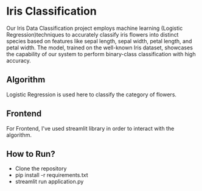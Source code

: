
# Iris Classification

Our Iris Data Classification project employs machine learning (Logistic Regression)techniques to accurately classify iris flowers into distinct species based on features like sepal length, sepal width, petal length, and petal width. The model, trained on the well-known Iris dataset, showcases the capability of our system to perform binary-class classification with high accuracy.

## Algorithm

Logistic Regression is used here to classify the category of flowers.

## Frontend

For Frontend, I've used streamlit library in order to interact with the algorithm.

## How to Run?

- Clone the repository
- pip install -r requirements.txt
- streamlit run application.py








